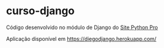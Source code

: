 # curso-django
Código desenvolvido no módulo de Django do [Site Python Pro](www.python.pro.br)

Aplicação disponível em  https://diegodjango.herokuapp.com/
